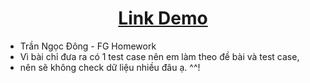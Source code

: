 <h1 style="text-align:center"><a href="https://tndong799.github.io/FGJavascripAssignmentOne/" target="_blank">Link Demo</a></h1>
<ul>
    <li>Trần Ngọc Đông - FG Homework</li>
    <li>Vì bài chỉ đưa ra có 1 test case nên em làm theo đề bài và test case, </li>
    <li>nên sẽ không check dữ liệu nhiều đâu ạ. ^^!</li>
</ul>